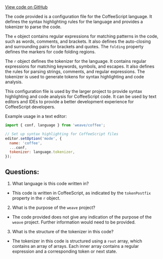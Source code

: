 [View code on GitHub](https://github.com/wandb/weave/weave/frontend/assets/coffee.d5ad7236.js)

The code provided is a configuration file for the CoffeeScript language. It defines the syntax highlighting rules for the language and provides a tokenizer to parse the code. 

The `e` object contains regular expressions for matching patterns in the code, such as words, comments, and brackets. It also defines the auto-closing and surrounding pairs for brackets and quotes. The `folding` property defines the markers for code folding regions.

The `r` object defines the tokenizer for the language. It contains regular expressions for matching keywords, symbols, and escapes. It also defines the rules for parsing strings, comments, and regular expressions. The tokenizer is used to generate tokens for syntax highlighting and code analysis.

This configuration file is used by the larger project to provide syntax highlighting and code analysis for CoffeeScript code. It can be used by text editors and IDEs to provide a better development experience for CoffeeScript developers. 

Example usage in a text editor:

```javascript
import { conf, language } from 'weave/coffee';

// Set up syntax highlighting for CoffeeScript files
editor.setOption('mode', {
  name: 'coffee',
  ...conf,
  tokenizer: language.tokenizer,
});
```
## Questions: 
 1. What language is this code written in?
- This code is written in CoffeeScript, as indicated by the `tokenPostfix` property in the `r` object.

2. What is the purpose of the `weave` project?
- The code provided does not give any indication of the purpose of the `weave` project. Further information would need to be provided.

3. What is the structure of the tokenizer in this code?
- The tokenizer in this code is structured using a `root` array, which contains an array of arrays. Each inner array contains a regular expression and a corresponding token or next state.
